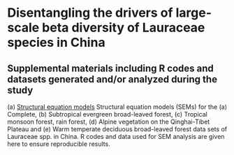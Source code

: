 # Disentangling the drivers of large-scale beta diversity of Lauraceae species in China

## Supplemental materials including R codes and datasets generated and/or analyzed during the study

(a) [Structural equation models](https://github.com/optiforziyan/Oak_Liao_et_al_2020_AFS/tree/master/Variation%20partitioning) 
Structural equation models (SEMs) for the (a) Complete, (b) Subtropical evergreen broad-leaved forest, (c) Tropical monsoon forest, rain forest, (d) Alpine vegetation on the Qinghai-Tibet Plateau and (e) Warm temperate deciduous broad-leaved forest data sets of Lauraceae spp. in China. R codes and data used for SEM analysis are given here to ensure reproducible results.






